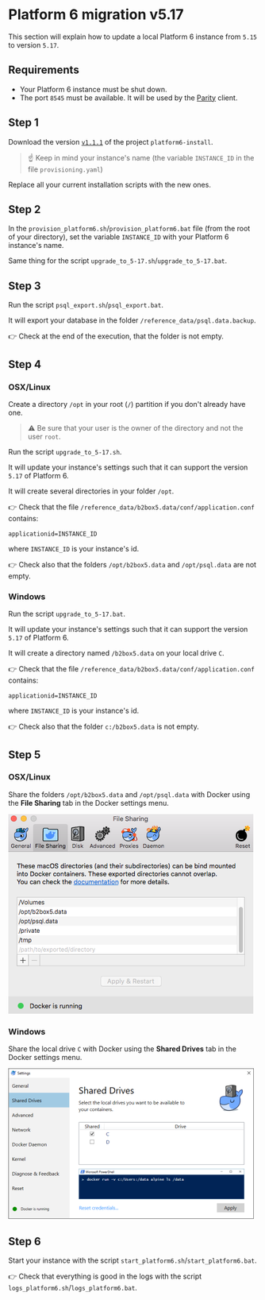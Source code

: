 # Platform 6 migration v5.17

This section will explain how to update a local Platform 6 instance from `5.15` to version `5.17`.

## Requirements

- Your Platform 6 instance must be shut down.
- The port `8545` must be available. It will be used by the [Parity](https://www.parity.io/) client.

## Step 1

Download the version [`v1.1.1`](https://github.com/amalto/platform6-install/releases/tag/v1.1.1) of the project `platform6-install`.

> ☝️ Keep in mind your instance's name (the variable `INSTANCE_ID` in the file `provisioning.yaml`)

Replace all your current installation scripts with the new ones.

## Step 2

In the `provision_platform6.sh`/`provision_platform6.bat` file (from the root of your directory), set the variable `INSTANCE_ID` with your Platform 6 instance's name.

Same thing for the script `upgrade_to_5-17.sh`/`upgrade_to_5-17.bat`.

## Step 3

Run the script `psql_export.sh`/`psql_export.bat`.

It will export your database in the folder `/reference_data/psql.data.backup`.

:point_right: Check at the end of the execution, that the folder is not empty.

## Step 4

### OSX/Linux

Create a directory `/opt` in your root (`/`) partition if you don't already have one.

> ⚠️  Be sure that your user is the owner of the directory and not the user `root`.

Run the script `upgrade_to_5-17.sh`.

It will update your instance's settings such that it can support the version `5.17` of Platform 6.

It will create several directories in your folder `/opt`.

:point_right: Check that the file `/reference_data/b2box5.data/conf/application.conf` contains:
```
applicationid=INSTANCE_ID
``` 
where `INSTANCE_ID` is your instance's id.

:point_right: Check also that the folders `/opt/b2box5.data` and `/opt/psql.data` are not empty.

### Windows

Run the script `upgrade_to_5-17.bat`.

It will update your instance's settings such that it can support the version `5.17` of Platform 6.

It will create a directory named `/b2box5.data` on your local drive `C`.

:point_right: Check that the file `/reference_data/b2box5.data/conf/application.conf` contains:
```
applicationid=INSTANCE_ID
``` 
where `INSTANCE_ID` is your instance's id.

:point_right: Check also that the folder `c:/b2box5.data` is not empty.

## Step 5

### OSX/Linux

Share the folders `/opt/b2box5.data` and `/opt/psql.data` with Docker using the __File Sharing__ tab in the Docker settings menu.

![Docker settings menu for OXS](../images/docker_file_sharing_osx.png)

### Windows

Share the local drive `C` with Docker using the __Shared Drives__ tab in the Docker settings menu.

![Docker settings menu](../images/docker_file_sharing_windows.png)

## Step 6

Start your instance with the script `start_platform6.sh`/`start_platform6.bat`.

:point_right: Check that everything is good in the logs with the script `logs_platform6.sh`/`logs_platform6.bat`.